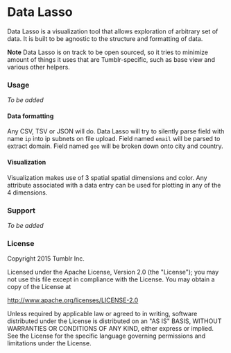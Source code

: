 # Data Lasso

Data Lasso is a visualization tool that allows exploration of arbitrary set of data. It is built to be agnostic to the structure and formatting of data.

**Note**
Data Lasso is on track to be open sourced, so it tries to minimize amount of things it uses that are Tumblr-specific, such as base view and various other helpers.

### Usage

_To be added_

#### Data formatting

Any CSV, TSV or JSON will do. Data Lasso will try to silently parse field with name `ip` into ip subnets on file upload. Field named `email` will be parsed to extract domain. Field named `geo` will be broken down onto city and country.

#### Visualization

Visualization makes use of 3 spatial spatial dimensions and color. Any attribute associated with a data entry can be used for plotting in any of the 4 dimensions.

### Support

_To be added_


### License

Copyright 2015 Tumblr Inc.

Licensed under the Apache License, Version 2.0 (the "License");
you may not use this file except in compliance with the License.
You may obtain a copy of the License at

   http://www.apache.org/licenses/LICENSE-2.0

Unless required by applicable law or agreed to in writing, software
distributed under the License is distributed on an "AS IS" BASIS,
WITHOUT WARRANTIES OR CONDITIONS OF ANY KIND, either express or implied.
See the License for the specific language governing permissions and
limitations under the License.
